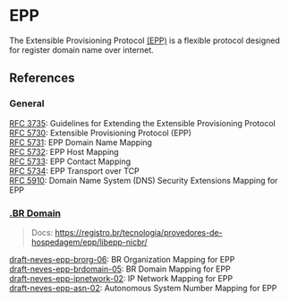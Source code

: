 # EPP

The Extensible Provisioning Protocol [(EPP)](https://en.wikipedia.org/wiki/Extensible_Provisioning_Protocol) is a flexible protocol designed for register domain name over internet.

## References

### General

[RFC 3735](https://tools.ietf.org/html/rfc3735): Guidelines for Extending the Extensible Provisioning Protocol \
[RFC 5730](https://tools.ietf.org/html/rfc5730): Extensible Provisioning Protocol (EPP) \
[RFC 5731](https://tools.ietf.org/html/rfc5731): EPP Domain Name Mapping \
[RFC 5732](https://tools.ietf.org/html/rfc5732): EPP Host Mapping \
[RFC 5733](https://tools.ietf.org/html/rfc5733): EPP Contact Mapping \
[RFC 5734](https://tools.ietf.org/html/rfc5734): EPP Transport over TCP \
[RFC 5910](https://tools.ietf.org/html/rfc5910): Domain Name System (DNS) Security Extensions Mapping for EPP

### [.BR Domain](https://registro.br/tecnologia/provedores-de-hospedagem/epp/libepp-nicbr/)

> Docs: https://registro.br/tecnologia/provedores-de-hospedagem/epp/libepp-nicbr/

[draft-neves-epp-brorg-06](https://ftp.registro.br/pub/libepp-nicbr/draft-neves-epp-brorg-06.txt): BR Organization Mapping for EPP \
[draft-neves-epp-brdomain-05](https://ftp.registro.br/pub/libepp-nicbr/draft-neves-epp-brdomain-05.txt): BR Domain Mapping for EPP \
[draft-neves-epp-ipnetwork-02](https://ftp.registro.br/pub/libepp-nicbr/draft-neves-epp-ipnetwork-02.txt): IP Network Mapping for EPP \
[draft-neves-epp-asn-02](https://ftp.registro.br/pub/libepp-nicbr/draft-neves-epp-asn-02.txt): Autonomous System Number Mapping for EPP
